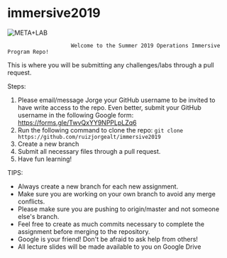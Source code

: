 # immersive2019

![META+LAB](https://jorgearuiz.net/wp-content/uploads/2019/06/metalab.png)

                        Welcome to the Summer 2019 Operations Immersive Program Repo!

This is where you will be submitting any challenges/labs through a pull request.

Steps:
1. Please email/message Jorge your GitHub username to be invited to have write access to the repo. Even better, submit your GitHub username in the following Google form: https://forms.gle/TwvQxYY9NPPLpLZq6
2. Run the following command to clone the repo: ```git clone https://github.com/ruizjorgealt/immersive2019```
3. Create a new branch 
4. Submit all necessary files through a pull request.
5. Have fun learning!

TIPS:
* Always create a new branch for each new assignment.
* Make sure you are working on your own branch to avoid any merge conflicts.
* Please make sure you are pushing to origin/master and not someone else's branch.
* Feel free to create as much commits necessary to complete the assignment before merging to the repository.
* Google is your friend! Don't be afraid to ask help from others! 
* All lecture slides will be made available to you on Google Drive
